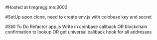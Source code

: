 #Hosted
at timgregg.me:3000

#SetUp
upon clone, need to create env.js with coinbase key and secret

#Still To Do
Refactor app.js
Write in coinbase callback OR blockchain confirmation tx lookup
OR get universal callback hook for all addresses
